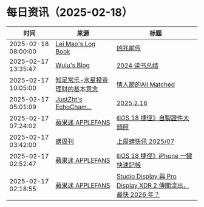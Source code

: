 ﻿# 每日资讯（2025-02-18）

|时间|来源|标题|
|---|---|---|
|2025-02-18 08:00:00|[Lei Mao's Log Book](https://leimao.github.io/atom.xml)|[凶兆前传](https://leimao.github.io/essay/The-First-Omen-2024/)|
|2025-02-17 13:35:47|[Wulu's Blog](https://wulu.zone/feed/post.xml)|[2024 读书总结](https://wulu.zone/posts/2024-books)|
|2025-02-17 10:05:00|[知足常乐-水星投资理财的基本意念](http://mercurychong.blogspot.com/feeds/posts/default)|[情人節的All Matched](http://mercurychong.blogspot.com/2025/02/all-matched.html)|
|2025-02-17 05:01:09|[JustZht's EchoCham...](https://www.justzht.com/rss/)|[2025.2.16](https://www.justzht.com/2025-2-16/)|
|2025-02-17 07:24:02|[蘋果迷 APPLEFANS](https://applefans.today/feed/)|[《iOS 18 捷徑》自製證件大頭照](https://applefans.today/2024-08-shortcuts-ios-18-id-photo-maker/)|
|2025-02-17 03:42:00|[蠎周刊](https://weekly.pychina.org/feeds/all.atom.xml)|[上周蠎快讯 2025/07](https://weekly.pychina.org/pyrecap/pyrw-2507.html)|
|2025-02-17 02:52:47|[蘋果迷 APPLEFANS](https://applefans.today/feed/)|[《iOS 18 捷徑》iPhone 一鍵快速記帳](https://applefans.today/2025-02-ios-18-iphone-shortcuts-numbers-accounting/)|
|2025-02-17 02:18:55|[蘋果迷 APPLEFANS](https://applefans.today/feed/)|[Studio Display 與 Pro Display XDR 2 傳聞流出，最快 2026 年？](https://applefans.today/2025-02-apple-display-rumors/)|
